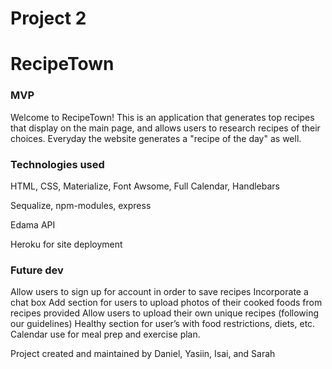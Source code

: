 # Project 2
# RecipeTown

### MVP
Welcome to RecipeTown!  This is an application that generates top recipes that display on the main page, and allows users to research recipes of their choices.  Everyday the website generates a "recipe of the day" as well.

### Technologies used
HTML, CSS, Materialize, Font Awsome, Full Calendar, Handlebars

Sequalize, npm-modules, express

Edama API

Heroku for site deployment

### Future dev
Allow users to sign up for account in order to save recipes
Incorporate a chat box
Add section for users to upload photos of their cooked foods from recipes provided
Allow users to upload their own unique recipes (following our guidelines)
Healthy section for user’s with food restrictions, diets, etc.
Calendar use for meal prep and exercise plan. 

Project created and maintained by Daniel, Yasiin, Isai, and Sarah








